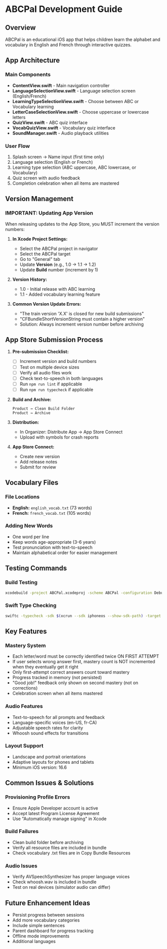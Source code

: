# ABCPal Development Guide

## Overview
ABCPal is an educational iOS app that helps children learn the alphabet and vocabulary in English and French through interactive quizzes.

## App Architecture

### Main Components
- **ContentView.swift** - Main navigation controller
- **LanguageSelectionView.swift** - Language selection screen (English/French)
- **LearningTypeSelectionView.swift** - Choose between ABC or Vocabulary learning
- **LetterCaseSelectionView.swift** - Choose uppercase or lowercase letters
- **QuizView.swift** - ABC quiz interface
- **VocabQuizView.swift** - Vocabulary quiz interface
- **SoundManager.swift** - Audio playback utilities

### User Flow
1. Splash screen → Name input (first time only)
2. Language selection (English or French)
3. Learning type selection (ABC uppercase, ABC lowercase, or Vocabulary)
4. Quiz screen with audio feedback
5. Completion celebration when all items are mastered

## Version Management

### IMPORTANT: Updating App Version
When releasing updates to the App Store, you MUST increment the version numbers:

1. **In Xcode Project Settings:**
   - Select the ABCPal project in navigator
   - Select the ABCPal target
   - Go to "General" tab
   - Update **Version** (e.g., 1.0 → 1.1 → 1.2)
   - Update **Build** number (increment by 1)

2. **Version History:**
   - 1.0 - Initial release with ABC learning
   - 1.1 - Added vocabulary learning feature

3. **Common Version Update Errors:**
   - "The train version 'X.X' is closed for new build submissions"
   - "CFBundleShortVersionString must contain a higher version"
   - Solution: Always increment version number before archiving

## App Store Submission Process

1. **Pre-submission Checklist:**
   - [ ] Increment version and build numbers
   - [ ] Test on multiple device sizes
   - [ ] Verify all audio files work
   - [ ] Check text-to-speech in both languages
   - [ ] Run `npm run lint` if applicable
   - [ ] Run `npm run typecheck` if applicable

2. **Build and Archive:**
   ```
   Product → Clean Build Folder
   Product → Archive
   ```

3. **Distribution:**
   - In Organizer: Distribute App → App Store Connect
   - Upload with symbols for crash reports

4. **App Store Connect:**
   - Create new version
   - Add release notes
   - Submit for review

## Vocabulary Files

### File Locations
- **English:** `english_vocab.txt` (73 words)
- **French:** `french_vocab.txt` (105 words)

### Adding New Words
- One word per line
- Keep words age-appropriate (3-6 years)
- Test pronunciation with text-to-speech
- Maintain alphabetical order for easier management

## Testing Commands

### Build Testing
```bash
xcodebuild -project ABCPal.xcodeproj -scheme ABCPal -configuration Debug build
```

### Swift Type Checking
```bash
swiftc -typecheck -sdk $(xcrun --sdk iphoneos --show-sdk-path) -target arm64-apple-ios13.0 *.swift
```

## Key Features

### Mastery System
- Each letter/word must be correctly identified twice ON FIRST ATTEMPT
- If user selects wrong answer first, mastery count is NOT incremented when they eventually get it right
- Only first-attempt correct answers count toward mastery
- Progress tracked in memory (not persisted)
- "Good job!" feedback only shown on second mastery (not on corrections)
- Celebration screen when all items mastered

### Audio Features
- Text-to-speech for all prompts and feedback
- Language-specific voices (en-US, fr-CA)
- Adjustable speech rates for clarity
- Whoosh sound effects for transitions

### Layout Support
- Landscape and portrait orientations
- Adaptive layouts for phones and tablets
- Minimum iOS version: 16.6

## Common Issues & Solutions

### Provisioning Profile Errors
- Ensure Apple Developer account is active
- Accept latest Program License Agreement
- Use "Automatically manage signing" in Xcode

### Build Failures
- Clean build folder before archiving
- Verify all resource files are included in bundle
- Check vocabulary .txt files are in Copy Bundle Resources

### Audio Issues
- Verify AVSpeechSynthesizer has proper language voices
- Check whoosh.wav is included in bundle
- Test on real devices (simulator audio can differ)

## Future Enhancement Ideas
- Persist progress between sessions
- Add more vocabulary categories
- Include simple sentences
- Parent dashboard for progress tracking
- Offline mode improvements
- Additional languages